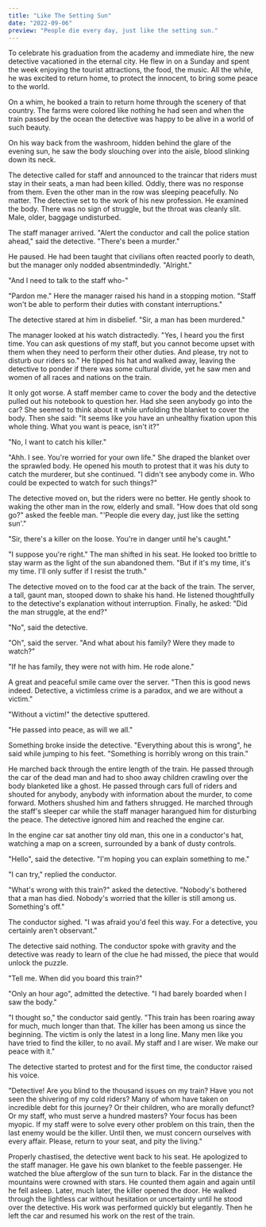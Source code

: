 ```yaml
---
title: "Like The Setting Sun"
date: "2022-09-06"
preview: "People die every day, just like the setting sun."
---
```



To celebrate his graduation from the academy and immediate hire, the new detective vacationed in the eternal city. He flew in on a Sunday and spent the week enjoying the tourist attractions, the food, the music. All the while, he was excited to return home, to protect the innocent, to bring some peace to the world. 

On a whim, he booked a train to return home through the scenery of that country. The farms were colored like nothing he had seen and when the train passed by the ocean the detective was happy to be alive in a world of such beauty.

On his way back from the washroom, hidden behind the glare of the evening sun, he saw the body slouching over into the aisle, blood slinking down its neck.

The detective called for staff and announced to the traincar that riders must stay in their seats, a man had been killed. Oddly, there was no response from them. Even the other man in the row was sleeping peacefully. No matter. The detective set to the work of his new profession. He examined the body. There was no sign of struggle, but the throat was cleanly slit. Male, older, baggage undisturbed.

The staff manager arrived. "Alert the conductor and call the police station ahead," said the detective. "There's been a murder."

He paused. He had been taught that civilians often reacted poorly to death, but the manager only nodded absentmindedly. "Alright."

"And I need to talk to the staff who-"

"Pardon me." Here the manager raised his hand in a stopping motion. "Staff won't be able to perform their duties with constant interruptions."

The detective stared at him in disbelief. "Sir, a man has been murdered."

The manager looked at his watch distractedly. "Yes, I heard you the first time. You can ask questions of my staff, but you cannot become upset with them when they need to perform their other duties. And please, try not to disturb our riders so." He tipped his hat and walked away, leaving the detective to ponder if there was some cultural divide, yet he saw men and women of all races and nations on the train.

It only got worse. A staff member came to cover the body and the detective pulled out his notebook to question her. Had she seen anybody go into the car? She seemed to think about it while unfolding the blanket to cover the body. Then she said: "It seems like you have an unhealthy fixation upon this whole thing. What you want is peace, isn't it?"

"No, I want to catch his killer."

"Ahh. I see. You're worried for your own life." She draped the blanket over the sprawled body. He opened his mouth to protest that it was his duty to catch the murderer, but she continued. "I didn't see anybody come in. Who could be expected to watch for such things?"

The detective moved on, but the riders were no better. He gently shook to waking the other man in the row, elderly and small. "How does that old song go?" asked the feeble man. "'People die every day, just like the setting sun'."

"Sir, there's a killer on the loose. You're in danger until he's caught."

"I suppose you're right." The man shifted in his seat. He looked too brittle to stay warm as the light of the sun abandoned them. "But if it's my time, it's my time. I'll only suffer if I resist the truth."

The detective moved on to the food car at the back of the train. The server, a tall, gaunt man, stooped down to shake his hand. He listened thoughtfully to the detective's explanation without interruption. Finally, he asked: "Did the man struggle, at the end?"

"No", said the detective. 

"Oh", said the server. "And what about his family? Were they made to watch?"

"If he has family, they were not with him. He rode alone."

A great and peaceful smile came over the server. "Then this is good news indeed. Detective, a victimless crime is a paradox, and we are without a victim."

"Without a victim!" the detective sputtered.

"He passed into peace, as will we all."

Something broke inside the detective. "Everything about this is wrong", he said while jumping to his feet. "Something is horribly wrong on this train."

He marched back through the entire length of the train. He passed through the car of the dead man and had to shoo away children crawling over the body blanketed like a ghost. He passed through cars full of riders and shouted for anybody, anybody with information about the murder, to come forward. Mothers shushed him and fathers shrugged. He marched through the staff's sleeper car while the staff manager harangued him for disturbing the peace. The detective ignored him and reached the engine car.

In the engine car sat another tiny old man, this one in a conductor's hat, watching a map on a screen, surrounded by a bank of dusty controls.

"Hello", said the detective. "I'm hoping you can explain something to me."

"I can try," replied the conductor.

"What's wrong with this train?" asked the detective. "Nobody's bothered that a man has died. Nobody's worried that the killer is still among us. Something's off."

The conductor sighed. "I was afraid you'd feel this way. For a detective, you certainly aren't observant."

The detective said nothing. The conductor spoke with gravity and the detective was ready to learn of the clue he had missed, the piece that would unlock the puzzle.

"Tell me. When did you board this train?"

"Only an hour ago", admitted the detective. "I had barely boarded when I saw the body."

"I thought so," the conductor said gently. "This train has been roaring away for much, much longer than that. The killer has been among us since the beginning. The victim is only the latest in a long line. Many men like you have tried to find the killer, to no avail. My staff and I are wiser. We make our peace with it."

The detective started to protest and for the first time, the conductor raised his voice.

"Detective! Are you blind to the thousand issues on my train? Have you not seen the shivering of my cold riders? Many of whom have taken on incredible debt for this journey? Or their children, who are morally defunct? Or my staff, who must serve a hundred masters? Your focus has been myopic. If my staff were to solve every other problem on this train, then the last enemy would be the killer. Until then, we must concern ourselves with every affair. Please, return to your seat, and pity the living."

Properly chastised, the detective went back to his seat. He apologized to the staff manager. He gave his own blanket to the feeble passenger. He watched the blue afterglow of the sun turn to black. Far in the distance the mountains were crowned with stars. He counted them again and again until he fell asleep. Later, much later, the killer opened the door. He walked through the lightless car without hesitation or uncertainty until he stood over the detective. His work was performed quickly but elegantly. Then he left the car and resumed his work on the rest of the train.